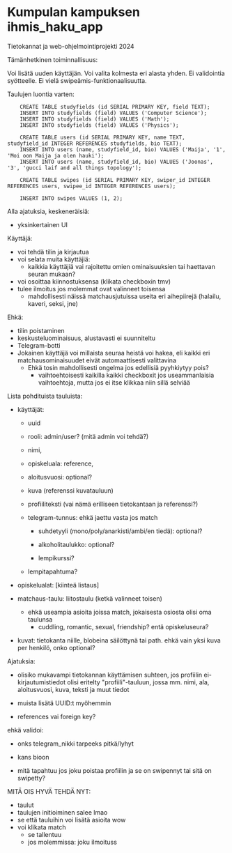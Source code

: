 # Kumpulan kampuksen ihmis_haku_app

Tietokannat ja web-ohjelmointiprojekti 2024


Tämänhetkinen toiminnallisuus:

Voi lisätä uuden käyttäjän.
Voi valita kolmesta eri alasta yhden.
Ei validointia syötteelle.
Ei vielä swipeämis-funktionaalisuutta.



Taulujen luontia varten:

		CREATE TABLE studyfields (id SERIAL PRIMARY KEY, field TEXT);
		INSERT INTO studyfields (field) VALUES ('Computer Science');
		INSERT INTO studyfields (field) VALUES ('Math');
		INSERT INTO studyfields (field) VALUES ('Physics');

		CREATE TABLE users (id SERIAL PRIMARY KEY, name TEXT, studyfield_id INTEGER REFERENCES studyfields, bio TEXT);
		INSERT INTO users (name, studyfield_id, bio) VALUES ('Maija', '1', 'Moi oon Maija ja olen hauki');
		INSERT INTO users (name, studyfield_id, bio) VALUES ('Joonas', '3', 'gucci laif and all things topology');

		CREATE TABLE swipes (id SERIAL PRIMARY KEY, swiper_id INTEGER REFERENCES users, swipee_id INTEGER REFERENCES users);
		
		INSERT INTO swipes VALUES (1, 2);






Alla ajatuksia, keskeneräisiä:

- yksinkertainen UI

Käyttäjä:
- voi tehdä tilin ja kirjautua 
- voi selata muita käyttäjiä:
	- kaikkia käyttäjiä vai rajoitettu omien ominaisuuksien tai haettavan seuran mukaan?
- voi osoittaa kiinnostuksensa (klikata checkboxin tmv)
- tulee ilmoitus jos molemmat ovat valinneet toisensa
    - mahdollisesti näissä matchausjutuissa useita eri aihepiirejä (halailu, kaveri, seksi, jne)

Ehkä:
- tilin poistaminen
- keskusteluominaisuus, alustavasti ei suunniteltu
- Telegram-botti
- Jokainen käyttäjä voi millaista seuraa heistä voi hakea, eli kaikki eri matchausominaisuudet eivät automaattisesti valittavina
  - Ehkä tosin mahdollisesti ongelma jos edellisiä pyyhkiytyy pois?
	- vaihtoehtoisesti kaikilla kaikki checkboxit jos useammanlaisia vaihtoehtoja, mutta jos ei itse klikkaa niin sillä selviää


Lista pohdituista tauluista:

- käyttäjät:
	* uuid
	* rooli: admin/user? (mitä admin voi tehdä?)
	* nimi,
	* opiskeluala: reference,
	* aloitusvuosi: optional?
  * kuva (referenssi kuvatauluun)
  * profiiliteksti (vai nämä erilliseen tietokantaan ja referenssi?)
  * telegram-tunnus: ehkä jaettu vasta jos match

	* suhdetyyli (mono/poly/anarkisti/ambi/en tiedä): optional?
	* alkoholitaulukko: optional?

	* lempikurssi?
  * lempitapahtuma?

- opiskelualat: [kiinteä listaus]

- matchaus-taulu: liitostaulu (ketkä valinneet toisen)
	* ehkä useampia asioita joissa match, jokaisesta osiosta olisi oma taulunsa
		* cuddling, romantic, sexual, friendship? entä opiskeluseura?

- kuvat: tietokanta niille, blobeina säilöttynä tai path. ehkä vain yksi kuva per henkilö, onko optional?


Ajatuksia:
- olisiko mukavampi tietokannan käyttämisen suhteen, jos profiilin ei-kirjautumistiedot olisi eritelty "profiili"-tauluun, jossa mm. nimi, ala, aloitusvuosi, kuva, teksti ja muut tiedot

- muista lisätä UUID:t myöhemmin
- references vai foreign key?


ehkä validoi:
  - onks telegram_nikki tarpeeks pitkä/lyhyt
  - kans bioon

- mitä tapahtuu jos joku poistaa profiilin ja se on swipennyt tai sitä on swipetty?



MITÄ OIS HYVÄ TEHDÄ NYT:

- taulut
- taulujen initioiminen salee lmao
- se että tauluihin voi lisätä asioita wow
- voi klikata match
	- se tallentuu
	- jos molemmissa: joku ilmoituss